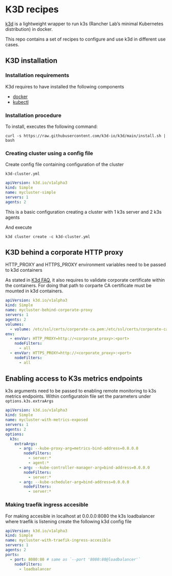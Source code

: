 # K3D recipes

[k3d](https://k3d.io/) is a lightweight wrapper to run k3s (Rancher Lab’s minimal Kubernetes distribution) in docker.

This repo contains a set of recipes to configure and use k3d in different use cases.

## K3D installation

### Installation requirements

K3d requires to have installed the following components

- [docker](https://docs.docker.com/engine/install/)
- [kubectl](https://kubernetes.io/docs/tasks/tools/install-kubectl-linux/)

### Installation procedure

To install, executes the following command:

```shell
curl -s https://raw.githubusercontent.com/k3d-io/k3d/main/install.sh | bash
```

### Creating cluster using a config file


Create config file containing configuration of the cluster

`k3d-cluster.yml`
```yml
apiVersion: k3d.io/v1alpha3
kind: Simple
name: mycluster-simple
servers: 1
agents: 2
```
This is a basic configuration creating a cluster with 1 k3s server and 2 k3s agents

And execute

```shell
k3d cluster create -c k3d-cluster.yml
```

## K3D behind a corporate HTTP proxy

HTTP_PROXY and HTTPS_PROXY environment variables need to be passed to k3d containers 

As stated in [K3d FAQ](https://k3d.io/v5.2.1/faq/faq/#running-behind-a-corporate-proxy), it also requires to validate corporate certificate within the containers. For doing that path to corparte CA certificate must be mounted in k3d containers.


```yml
apiVersion: k3d.io/v1alpha3
kind: Simple
name: mycluster-behind-corporate-proxy
servers: 1
agents: 2
volumes:
  - volume: /etc/ssl/certs/corporate-ca.pem:/etc/ssl/certs/corporate-ca.crt
env:
  - envVar: HTTP_PROXY=http://<corporate_proxy>:<port> 
    nodeFilters:
      - all
  - envVar: HTTPS_PROXY=http://<corporate_proxy>:<port>
    nodeFilters:
      - all
```

## Enabling access to K3s metrics endpoints

k3s arguments need to be passed to enabling remote monitoring to k3s metrics endpoints.
Within configuratoin file set the parameters under `options.k3s.extraArgs`

```yml
apiVersion: k3d.io/v1alpha3
kind: Simple
name: mycluster-with-metrics-exposed
servers: 1
agents: 2
options:
  k3s:
    extraArgs:
      - arg: --kube-proxy-arg=metrics-bind-address=0.0.0.0
        nodeFilters:
          - server:*
          - agent:*
      - arg: --kube-controller-manager-arg=bind-address=0.0.0.0
        nodeFilters:
          - server:*
      - arg: --kube-scheduler-arg=bind-address=0.0.0.0
        nodeFilters:
          - server:*
```

### Making traefik ingress accesible

For making accesible in localhost at 0.0.0.0:8080 the k3s loadbalancer where traefik is listening create the following k3d config file

```yml
apiVersion: k3d.io/v1alpha3
kind: Simple
name: mycluster-with-traefik-ingress-accesible
servers: 1
agents: 2
ports:
  - port: 8080:80 # same as `--port '8080:80@loadbalancer'`
    nodeFilters:
      - loadbalancer
```